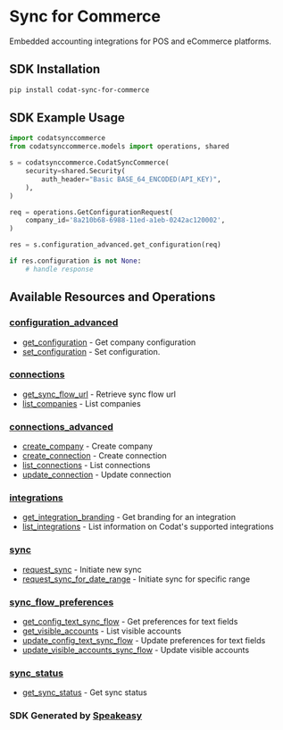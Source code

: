 # Sync for Commerce

Embedded accounting integrations for POS and eCommerce platforms.

<!-- Start SDK Installation -->
## SDK Installation

```bash
pip install codat-sync-for-commerce
```
<!-- End SDK Installation -->

## SDK Example Usage
<!-- Start SDK Example Usage -->


```python
import codatsynccommerce
from codatsynccommerce.models import operations, shared

s = codatsynccommerce.CodatSyncCommerce(
    security=shared.Security(
        auth_header="Basic BASE_64_ENCODED(API_KEY)",
    ),
)

req = operations.GetConfigurationRequest(
    company_id='8a210b68-6988-11ed-a1eb-0242ac120002',
)

res = s.configuration_advanced.get_configuration(req)

if res.configuration is not None:
    # handle response
```
<!-- End SDK Example Usage -->

<!-- Start SDK Available Operations -->
## Available Resources and Operations


### [configuration_advanced](docs/sdks/configurationadvanced/README.md)

* [get_configuration](docs/sdks/configurationadvanced/README.md#get_configuration) - Get company configuration
* [set_configuration](docs/sdks/configurationadvanced/README.md#set_configuration) - Set configuration.

### [connections](docs/sdks/connections/README.md)

* [get_sync_flow_url](docs/sdks/connections/README.md#get_sync_flow_url) - Retrieve sync flow url
* [list_companies](docs/sdks/connections/README.md#list_companies) - List companies

### [connections_advanced](docs/sdks/connectionsadvanced/README.md)

* [create_company](docs/sdks/connectionsadvanced/README.md#create_company) - Create company
* [create_connection](docs/sdks/connectionsadvanced/README.md#create_connection) - Create connection
* [list_connections](docs/sdks/connectionsadvanced/README.md#list_connections) - List connections
* [update_connection](docs/sdks/connectionsadvanced/README.md#update_connection) - Update connection

### [integrations](docs/sdks/integrations/README.md)

* [get_integration_branding](docs/sdks/integrations/README.md#get_integration_branding) - Get branding for an integration
* [list_integrations](docs/sdks/integrations/README.md#list_integrations) - List information on Codat's supported integrations

### [sync](docs/sdks/sync/README.md)

* [request_sync](docs/sdks/sync/README.md#request_sync) - Initiate new sync
* [request_sync_for_date_range](docs/sdks/sync/README.md#request_sync_for_date_range) - Initiate sync for specific range

### [sync_flow_preferences](docs/sdks/syncflowpreferences/README.md)

* [get_config_text_sync_flow](docs/sdks/syncflowpreferences/README.md#get_config_text_sync_flow) - Get preferences for text fields
* [get_visible_accounts](docs/sdks/syncflowpreferences/README.md#get_visible_accounts) - List visible accounts
* [update_config_text_sync_flow](docs/sdks/syncflowpreferences/README.md#update_config_text_sync_flow) - Update preferences for text fields
* [update_visible_accounts_sync_flow](docs/sdks/syncflowpreferences/README.md#update_visible_accounts_sync_flow) - Update visible accounts

### [sync_status](docs/sdks/syncstatus/README.md)

* [get_sync_status](docs/sdks/syncstatus/README.md#get_sync_status) - Get sync status
<!-- End SDK Available Operations -->

### SDK Generated by [Speakeasy](https://docs.speakeasyapi.dev/docs/using-speakeasy/client-sdks)
